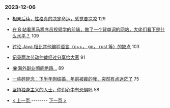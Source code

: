 ### 2023-12-06 
- [相亲后续，性格真的决定命运，感觉要凉凉](https://www.v2ex.com/t/997941) 129
- [在 B 站看黑马程序员视频学的前端，做了一个背单词的网站，大佬们看下是什么水平？](https://www.v2ex.com/t/997978) 109
- [讨论 Java 相比其他编程语言（c++， go， rust 等）的缺点](https://www.v2ex.com/t/997966) 103
- [记录两次劳动仲裁经过分享给大家](https://www.v2ex.com/t/997974) 91
- [😭海外副业彻底绝路...](https://www.v2ex.com/t/997957) 89
- [一些碎碎念：下半年刚结婚，年前被裁的我，突然有点迷茫了](https://www.v2ex.com/t/998024) 75
- [坚持独身主义的人士，你们心中有恐惧吗](https://www.v2ex.com/t/998051) 58 

- [ < 上一页 ](https://github.com/able8/v2ex-hot-record/blob/master/2023-12-05.md) -------- [ 下一页 > ](https://github.com/able8/v2ex-hot-record/blob/master/2023-12-07.md)